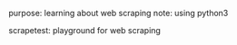 purpose:    learning about web scraping
note:       using python3

scrapetest: playground for web scraping